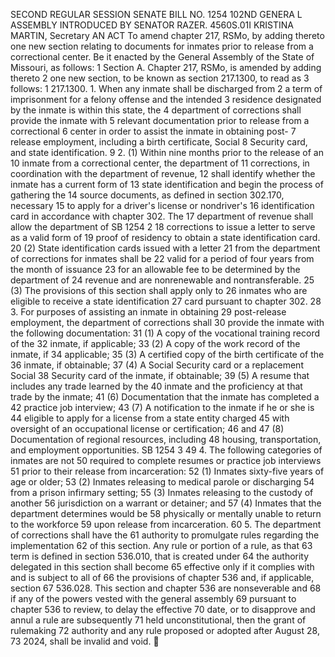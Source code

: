 SECOND REGULAR SESSION
SENATE BILL NO. 1254
102ND GENERA L ASSEMBLY
INTRODUCED BY SENATOR RAZER.
4560S.01I KRISTINA MARTIN, Secretary
AN ACT
To amend chapter 217, RSMo, by adding thereto one new section relating to documents for
inmates prior to release from a correctional center.
Be it enacted by the General Assembly of the State of Missouri, as follows:
1 Section A. Chapter 217, RSMo, is amended by adding thereto
2 one new section, to be known as section 217.1300, to read as
3 follows:
1 217.1300. 1. When any inmate shall be discharged from
2 a term of imprisonment for a felony offense and the intended
3 residence designated by the inmate is within this state, the
4 department of corrections shall provide the inmate with
5 relevant documentation prior to release from a correctional
6 center in order to assist the inmate in obtaining post-
7 release employment, including a birth certificate, Social
8 Security card, and state identification.
9 2. (1) Within nine months prior to the release of an
10 inmate from a correctional center, the department of
11 corrections, in coordination with the department of revenue,
12 shall identify whether the inmate has a current form of
13 state identification and begin the process of gathering the
14 source documents, as defined in section 302.170, necessary
15 to apply for a driver's license or nondriver's
16 identification card in accordance with chapter 302. The
17 department of revenue shall allow the department of
SB 1254 2
18 corrections to issue a letter to serve as a valid form of
19 proof of residency to obtain a state identification card.
20 (2) State identification cards issued with a letter
21 from the department of corrections for inmates shall be
22 valid for a period of four years from the month of issuance
23 for an allowable fee to be determined by the department of
24 revenue and are nonrenewable and nontransferable.
25 (3) The provisions of this section shall apply only to
26 inmates who are eligible to receive a state identification
27 card pursuant to chapter 302.
28 3. For purposes of assisting an inmate in obtaining
29 post-release employment, the department of corrections shall
30 provide the inmate with the following documentation:
31 (1) A copy of the vocational training record of the
32 inmate, if applicable;
33 (2) A copy of the work record of the inmate, if
34 applicable;
35 (3) A certified copy of the birth certificate of the
36 inmate, if obtainable;
37 (4) A Social Security card or a replacement Social
38 Security card of the inmate, if obtainable;
39 (5) A resume that includes any trade learned by the
40 inmate and the proficiency at that trade by the inmate;
41 (6) Documentation that the inmate has completed a
42 practice job interview;
43 (7) A notification to the inmate if he or she is
44 eligible to apply for a license from a state entity charged
45 with oversight of an occupational license or certification;
46 and
47 (8) Documentation of regional resources, including
48 housing, transportation, and employment opportunities.
SB 1254 3
49 4. The following categories of inmates are not
50 required to complete resumes or practice job interviews
51 prior to their release from incarceration:
52 (1) Inmates sixty-five years of age or older;
53 (2) Inmates releasing to medical parole or discharging
54 from a prison infirmary setting;
55 (3) Inmates releasing to the custody of another
56 jurisdiction on a warrant or detainer; and
57 (4) Inmates that the department determines would be
58 physically or mentally unable to return to the workforce
59 upon release from incarceration.
60 5. The department of corrections shall have the
61 authority to promulgate rules regarding the implementation
62 of this section. Any rule or portion of a rule, as that
63 term is defined in section 536.010, that is created under
64 the authority delegated in this section shall become
65 effective only if it complies with and is subject to all of
66 the provisions of chapter 536 and, if applicable, section
67 536.028. This section and chapter 536 are nonseverable and
68 if any of the powers vested with the general assembly
69 pursuant to chapter 536 to review, to delay the effective
70 date, or to disapprove and annul a rule are subsequently
71 held unconstitutional, then the grant of rulemaking
72 authority and any rule proposed or adopted after August 28,
73 2024, shall be invalid and void.
